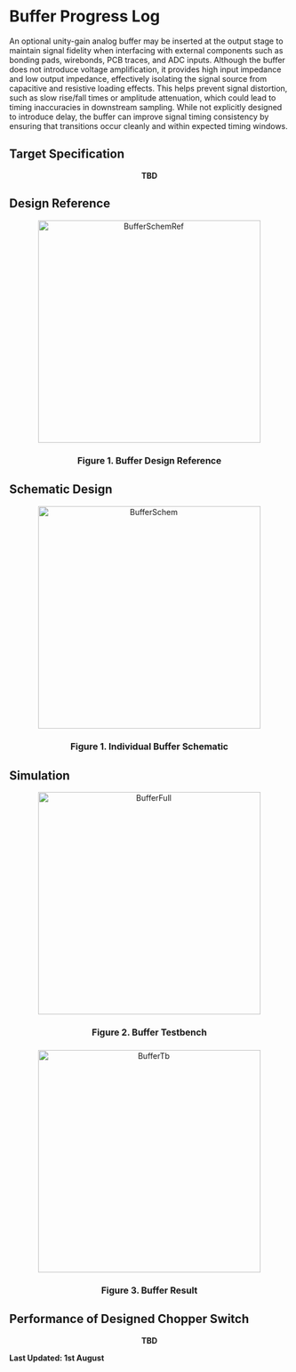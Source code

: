 # Buffer Progress Log

An optional unity-gain analog buffer may be inserted at the output stage to maintain signal fidelity when interfacing with external components such as bonding pads, wirebonds, PCB traces, and ADC inputs. Although the buffer does not introduce voltage amplification, it provides high input impedance and low output impedance, effectively isolating the signal source from capacitive and resistive loading effects. This helps prevent signal distortion, such as slow rise/fall times or amplitude attenuation, which could lead to timing inaccuracies in downstream sampling. While not explicitly designed to introduce delay, the buffer can improve signal timing consistency by ensuring that transitions occur cleanly and within expected timing windows.

## Target Specification

<div align="center">

**TBD**

</div>

## Design Reference

<p align="center">
  <img src="../../images/BufferSchemRef.jpg" alt="BufferSchemRef" width="400"/>
</p>
<h4 align="center" style="font-size:16px;">Figure 1. Buffer Design Reference</h4>

## Schematic Design 

<p align="center">
  <img src="../../images/BufferSchem.jpg" alt="BufferSchem" width="400"/>
</p>
<h4 align="center" style="font-size:16px;">Figure 1. Individual Buffer Schematic</h4>

## Simulation

<p align="center">
  <img src="../../images/BufferFull.jpg" alt="BufferFull" width="400"/>
</p>
<h4 align="center" style="font-size:16px;">Figure 2. Buffer Testbench</h4>

<p align="center">
  <img src="../../images/BufferTb.jpg" alt="BufferTb" width="400"/>
</p>
<h4 align="center" style="font-size:16px;">Figure 3. Buffer Result</h4>

## Performance of Designed Chopper Switch 

<div align="center">

**TBD**

</div>

**Last Updated: 1st August**
